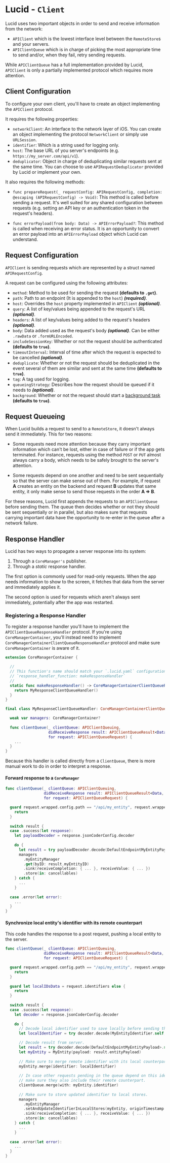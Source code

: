 # Lucid - `Client`

Lucid uses two important objects in order to send and receive information from the network:

- `APIClient` which is the lowest interface level between the `RemoteStore`s and your servers.
- `APIClientQueue` which is in charge of picking the most appropriate time to send and/or, when they fail, retry sending requests.

While `APIClientQueue` has a full implementation provided by Lucid, `APIClient` is only a partially implemented protocol which requires more attention.

## Client Configuration

To configure your own client, you'll have to create an object implementing the `APIClient` protocol.

It requires the following properties:

- `networkClient`: An interface to the network layer of iOS. You can create an object implementing the protocol `NetworkClient` or simply use `URLSession`.
- `identifier`: Which is a string used for logging only.
- `host`: The base URL of you server's endpoints (e.g. `https://my_server.com/api/v1`).
- `deduplicator`: Object in charge of deduplicating similar requests sent at the same time. You can choose to use `APIRequestDeduplicator` provided by Lucid or implement your own.

It also requires the following methods:

- `func prepareRequest(_ requestConfig: APIRequestConfig, completion: @escaping (APIRequestConfig) -> Void)`: This method is called before sending a request. It's well suited for any shared configuration between requests (e.g. setting an API key or an authentication token in the request's headers).

- `func errorPayload(from body: Data) -> APIErrorPayload?`: This method is called when receiving an error status. It is an opportunity to convert an error payload into an `APIErrorPayload` object which Lucid can understand.

## Request Configuration

`APIClient` is sending requests which are represented by a struct named `APIRequestConfig`. 

A request can be configured using the following attributes:

- `method`: Method to be used for sending the request **(defaults to `.get`)**.
- `path`: Path to an endpoint (It is appended to the `host`) ***(required)***. 
- `host`:  Overrides the `host` property implemented in `APIClient` ***(optional)***.
- `query`: A list of key/values being appended to the request's URL ***(optional)***.
- `headers`: A list of key/values being added to the request's headers ***(optional)***.
- `body`: Data added used as the request's body ***(optional)***. Can be either `.rawData` or `.formURLEncoded`. 
- `includeSessionKey`: Whether or not the request should be authenticated **(defaults to `true`)**.
- `timeoutInterval`: Interval of time after which the request is expected to be cancelled ***(optional)***.
- `deduplicate`: Whether or not the request should be deduplicated in the event several of them are similar and sent at the same time **(defaults to `true`)**.
- `tag`: A tag used for logging.
- `queueingStrategy`: Describes how the request should be queued if it needs to ***(optional)***.
- `background`: Whether or not the request should start a [background task](https://developer.apple.com/documentation/backgroundtasks) **(defaults to `true`)**.

## Request Queueing

When Lucid builds a request to send to a `RemoteStore`, it doesn't always send it immediately. This for two reasons:

- Some requests need more attention because they carry important information which can't be lost, either in case of failure or if the app gets terminated. For instance, requests using the method `POST` or `PUT` almost always carry a body, which needs to be safely brought to the server's attention.

- Some requests depend on one another and need to be sent sequentially so that the server can make sense out of them. For example, if request **A** creates an entity on the backend and request **B** updates that same entity, it only make sense to send those requests in the order **A => B**.

For these reasons, Lucid first appends the requests to an `APIClientQueue` before sending them. The queue then decides whether or not they should be sent sequentially or in parallel, but also makes sure that requests carrying important data have the opportunity to re-enter in the queue after a network failure.

## Response Handler

Lucid has two ways to propagate a server response into its system:

1. Through a `CoreManager's` publisher.
2. Through a *static* response handler.

The first option is commonly used for read-only requests. When the app needs information to show to the screen, it fetches that data from the server and immediately applies it.

The second option is used for requests which aren't always sent immediately, potentially after the app was restarted.

### Registering a Response Handler

To register a response handler you'll have to implement the `APIClientQueueResponseHandler` protocol. If you're using `CoreManagerContainer`, you'll instead need to implement `CoreManagerContainerClientQueueResponseHandler` protocol and make sure `CoreManagerContainer` is aware of it.

```swift
extension CoreManagerContainer {

  //
  // This function's name should match your `.lucid.yaml` configuration file:
  // `response_handler_function: makeResponseHandler`
  //
  static func makeResponseHandler() -> CoreManagerContainerClientQueueResponseHandler? {
    return MyResponseClientQueueHandler()
  }
}

final class MyResponseClientQueueHandler: CoreManagerContainerClientQueueResponseHandler {

  weak var managers: CoreManagerContainer?
  
  func clientQueue(_ clientQueue: APIClientQueuing,
                   didReceiveResponse result: APIClientQueueResult<Data, APIError>,
                   for request: APIClientQueueRequest) {
    ...
  }
}
```

Because this handler is called directly from a `ClientQueue`, there is more manual work to do in order to interpret a response.

#### Forward response to a `CoreManager`

```swift
func clientQueue(_ clientQueue: APIClientQueuing,
                 didReceiveResponse result: APIClientQueueResult<Data, APIError>,
                 for request: APIClientQueueRequest) {

  guard request.wrapped.config.path == "/api/my_entity", request.wrapped.config.method == .post else {
    return
  }
  
  switch result {
  case .success(let response):
    let payloadDecoder = response.jsonCoderConfig.decoder
	
    do {
      let result = try payloadDecoder.decode(DefaultEndpointMyEntityPayload.self, from: response.data)
      managers
        .myEntityManager
        .get(byID: result.myEntityID)
        .sink(receiveCompletion: { ... }, receiveValue: { ... })
        .store(in: cancellables)
    } catch {
      ...
    }
  
  case .error(let error):
    ...
  }
}
```

#### Synchronize local entity's identifier with its remote counterpart

This code handles the response to a post request, pushing a local entity to the server.

```swift
func clientQueue(_ clientQueue: APIClientQueuing,
                 didReceiveResponse result: APIClientQueueResult<Data, APIError>,
                 for request: APIClientQueueRequest) {

  guard request.wrapped.config.path == "/api/my_entity", request.wrapped.config.method == .post else {
    return
  }
  
  guard let localIDsData = request.identifiers else {
    return
  }
  
  switch result {
  case .success(let response):
    let decoder = response.jsonCoderConfig.decoder
    
    do {
      // Decode local identifier used to save locally before sending the request. 
      let localIdentifier = try decoder.decode(MyEntityIdentifier.self, from: localIDsData)

      // Decode result from server.
      let result = try decoder.decode(DefaultEndpointMyEntityPayload>.self, from: response.data)
      let myEntity = MyEntity(payload: result.entityPayload)
      
      // Make sure to merge remote identifier with its local counterpart.
      myEntity.merge(identifier: localIdentifier)
      
      // In case other requests pending in the queue depend on this identifier, 
      // make sure they also include their remote counterpart.
      clientQueue.merge(with: myEntity.identifier)
      
      // Make sure to store updated identifier to local stores.
      managers
        .myEntityManager
        .setAndUpdateIdentifierInLocalStores(myEntity, originTimestamp: request.timestamp)
        .sink(receiveCompletion: { ... }, receiveValue: { ... })
        .store(in: cancellables)
    } catch {
      ...
    }
  
  case .error(let error):
    ...
  }
}
```